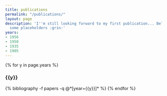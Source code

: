 ```yaml
---
title: publications
permalink: "/publications/"
layout: page
description: 'I''m still looking forward to my first publication... Below are just
  some placeholders :grin:'
years:
- 1956
- 1950
- 1935
- 1905
---
```


{% for y in page.years %}
  <h3 class="year">{{y}}</h3>
  {% bibliography -f papers -q @*[year={{y}}]* %}
{% endfor %}
